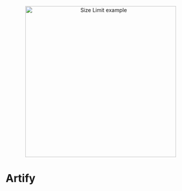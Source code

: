 <p align="center">
  <img src="https://pbs.twimg.com/profile_images/1039168419587928065/w8VGYtei_400x400.jpg" alt="Size Limit example"
       width="400" height="400">
</p>

# Artify 
